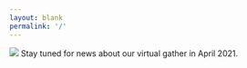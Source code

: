 ```yaml
---
layout: blank
permalink: '/'
---
```


<div class="container-2021">
  <img src="https://alumniweekend.ucsc.edu/assets/images/2021/alumni-weekend-2021.png">
  Stay tuned for news about our virtual gather in April 2021.
</div>


